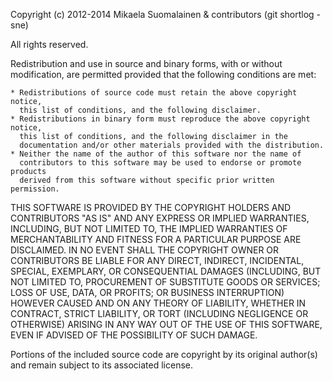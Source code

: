 Copyright (c) 2012-2014 Mikaela Suomalainen & contributors 
(git shortlog -sne)

All rights reserved.

Redistribution and use in source and binary forms, with or without
modification, are permitted provided that the following conditions are met:

    * Redistributions of source code must retain the above copyright notice,
      this list of conditions, and the following disclaimer.
    * Redistributions in binary form must reproduce the above copyright notice,
      this list of conditions, and the following disclaimer in the
      documentation and/or other materials provided with the distribution.
    * Neither the name of the author of this software nor the name of
      contributors to this software may be used to endorse or promote products
      derived from this software without specific prior written permission.

THIS SOFTWARE IS PROVIDED BY THE COPYRIGHT HOLDERS AND CONTRIBUTORS "AS IS" AND
ANY EXPRESS OR IMPLIED WARRANTIES, INCLUDING, BUT NOT LIMITED TO, THE IMPLIED
WARRANTIES OF MERCHANTABILITY AND FITNESS FOR A PARTICULAR PURPOSE ARE
DISCLAIMED.  IN NO EVENT SHALL THE COPYRIGHT OWNER OR CONTRIBUTORS BE LIABLE
FOR ANY DIRECT, INDIRECT, INCIDENTAL, SPECIAL, EXEMPLARY, OR CONSEQUENTIAL
DAMAGES (INCLUDING, BUT NOT LIMITED TO, PROCUREMENT OF SUBSTITUTE GOODS OR
SERVICES; LOSS OF USE, DATA, OR PROFITS; OR BUSINESS INTERRUPTION) HOWEVER
CAUSED AND ON ANY THEORY OF LIABILITY, WHETHER IN CONTRACT, STRICT LIABILITY,
OR TORT (INCLUDING NEGLIGENCE OR OTHERWISE) ARISING IN ANY WAY OUT OF THE USE
OF THIS SOFTWARE, EVEN IF ADVISED OF THE POSSIBILITY OF SUCH DAMAGE.

Portions of the included source code are copyright by its original author(s)
and remain subject to its associated license.
